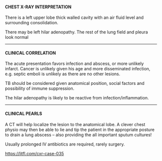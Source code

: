 #### CHEST X-RAY INTERPRETATION
There is a left upper lobe thick walled cavity with an air fluid level and surrounding consolidation.

There may be left hilar adenopathy. The rest of the lung field and pleura look normal

---------------
#### CLINICAL CORRELATION
The acute presentation favors infection and abscess, or more unlikely infarct. Cancer is unlikely given his age and more disseminated infection, e.g. septic emboli is unlikely as there are no other lesions.

TB should be considered given anatomical position, social factors and possibility of immune suppression.

The hilar adenopathy is likely to be reactive from infection/inflammation.

---------------
#### CLINICAL PEARLS

A CT will help localize the lesion to the anatomical lobe. A clever chest physio may then be able to lie and tip the patient in the appropriate posture to drain a lung abscess – also providing the all important sputum cultures! 

Usually prolonged IV antibiotics are required, rarely surgery.


<https://litfl.com/cxr-case-035>